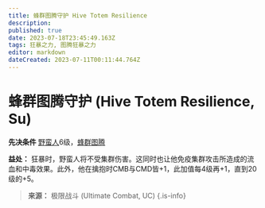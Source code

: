 ```yaml
---
title: 蜂群图腾守护 Hive Totem Resilience
description: 
published: true
date: 2023-07-18T23:45:49.163Z
tags: 狂暴之力, 图腾狂暴之力
editor: markdown
dateCreated: 2023-07-11T00:11:44.764Z
---
```


# 蜂群图腾守护 (Hive Totem Resilience, Su)

**先决条件** [野蛮人](/野蛮人)6级，[蜂群图腾](/狂暴之力/蜂群图腾)

**益处：** 狂暴时，野蛮人将不受集群伤害。这同时也让他免疫集群攻击所造成的流血和中毒效果。此外，他在擒抱时CMB与CMD皆+1，此加值每4级再+1，直到20级的+5。

> **来源：** 极限战斗 (Ultimate Combat, UC)
{.is-info}
